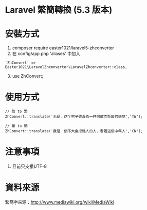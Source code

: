 Laravel 繁簡轉換 (5.3 版本)
===============

# 安裝方式

1. composer require easter1021/laravel5-zhconverter
2. 在 config/app.php 'aliases' 中加入 
```
'ZhConvert' => Easter1021\LaravelZhconverter\LaravelZhconverter::class,
```
3. use ZhConvert;

# 使用方式

```
// 簡 to 繁
ZhConvert::translate('无疑，这个村子弥漫着一种懒散而颓废的感觉','TW');

// 繁 to 簡
ZhConvert::translate('我是一個不大會拒絕人的人，看著這個中年人','CN');
```

# 注意事項

1. 目前只支援UTF-8

# 資料來源

繁簡字來源：http://www.mediawiki.org/wiki/MediaWiki

